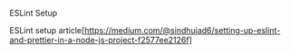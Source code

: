ESLint Setup

ESLint setup article[https://medium.com/@sindhujad6/setting-up-eslint-and-prettier-in-a-node-js-project-f2577ee2126f]
